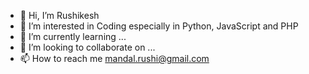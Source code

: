 - 👋 Hi, I’m Rushikesh
- 👀 I’m interested in Coding especially in Python, JavaScript and PHP
- 🌱 I’m currently learning ...
- 💞️ I’m looking to collaborate on ...
- 📫 How to reach me mandal.rushi@gmail.com

<!---
rushi007/rushi007 is a ✨ special ✨ repository because its `README.md` (this file) appears on your GitHub profile.
You can click the Preview link to take a look at your changes.
--->

